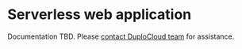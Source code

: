 # Serverless web application

Documentation TBD. Please [contact DuploCloud team](https://duplocloud.com/company/contact-us/) for assistance.
